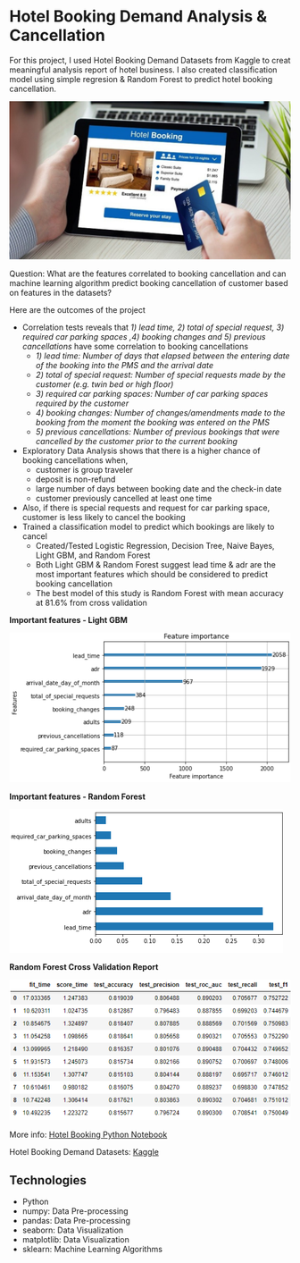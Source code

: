# Hotel Booking Demand Analysis & Cancellation
For this project, I used Hotel Booking Demand Datasets from Kaggle to creat meaningful analysis report of hotel business. I also created classification model using simple regresion & Random Forest to predict hotel booking cancellation.

![](hotelbooking.jpg)

Question:
What are the features correlated to booking cancellation and can machine learning algorithm predict booking cancellation of customer based on features in the datasets?

Here are the outcomes of the project
  * Correlation tests reveals that *1) lead time, 2) total of special request, 3) required car parking spaces ,4) booking changes and 5) previous cancellations* have some correlation to booking cancellations
    - *1) lead time: Number of days that elapsed between the entering date of the booking into the PMS and the arrival date*    
    - *2) total of special request: Number of special requests made by the customer (e.g. twin bed or high floor)*
    - *3) required car parking spaces: Number of car parking spaces required by the customer*
    - *4) booking changes: Number of changes/amendments made to the booking from the moment the booking was entered on the PMS*
    - *5) previous cancellations: Number of previous bookings that were cancelled by the customer prior to the current booking*
  * Exploratory Data Analysis shows that there is a higher chance of booking cancellations when,
      - customer is group traveler
      - deposit is non-refund
      - large number of days between booking date and the check-in date
      - customer previously cancelled at least one time
  * Also, if there is special requests and request for car parking space, customer is less likely to cancel the booking
  * Trained a classification model to predict which bookings are likely to cancel
      - Created/Tested Logistic Regression, Decision Tree, Naive Bayes, Light GBM, and Random Forest
      - Both Light GBM & Random Forest suggest lead time & adr are the most important features which should be considered to predict booking cancellation
      - The best model of this study is Random Forest with mean accuracy at 81.6% from cross validation

**Important features - Light GBM**

![](Capture135.PNG)

**Important features - Random Forest**

![](Capture136.PNG)

**Random Forest Cross Validation Report**

![](Capture137.PNG)


More info: [Hotel Booking Python Notebook](https://github.com/kilee722/Hotel_Booking_Cancellation/blob/main/hotel_cancel_classification.ipynb)

Hotel Booking Demand Datasets: [Kaggle](https://www.kaggle.com/jessemostipak/hotel-booking-demand)

## Technologies
* Python
 * numpy: Data Pre-processing
 * pandas: Data Pre-processing
 * seaborn: Data Visualization
 * matplotlib: Data Visualization
 * sklearn: Machine Learning Algorithms

